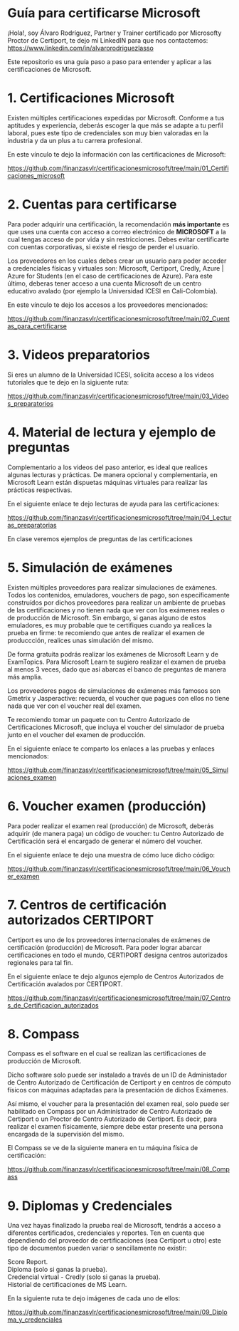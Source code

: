 # Guía para certificarse Microsoft
¡Hola!, soy Álvaro Rodríguez, Partner y Trainer certificado por Microsofty Proctor de Certiport, te dejo mi LinkedIN para que nos contactemos: https://www.linkedin.com/in/alvarorodriguezlasso

Este repositorio es una guía paso a paso para entender y aplicar a las certificaciones de Microsoft.

# 1. Certificaciones Microsoft
Existen múltiples certificaciones expedidas por Microsoft.  Conforme a tus aptitudes y experiencia, deberás escoger la que más se adapte a tu perfil laboral, pues este tipo de credenciales son muy bien valoradas en la industria y da un plus a tu carrera profesional.

En este vínculo te dejo la información con las certificaciones de Microsoft:

https://github.com/finanzasvlr/certificacionesmicrosoft/tree/main/01_Certificaciones_microsoft

# 2.  Cuentas para certificarse
Para poder adquirir una certificación, la recomendación **más importante** es que uses una cuenta con acceso a correo electrónico de **MICROSOFT** a la cual tengas acceso de por vida y sin restricciones.  Debes evitar certificarte con cuentas corporativas, si existe el riesgo de perder el usuario.

Los proveedores en los cuales debes crear un usuario para poder acceder a credenciales físicas y virtuales son: Microsoft, Certiport, Credly, Azure | Azure for Students (en el caso de certificaciones de Azure).  Para este último, deberas tener acceso a una cuenta Microsoft de un centro educativo avalado (por ejemplo la Universidad ICESI en Cali-Colombia).

En este vínculo te dejo los accesos a los proveedores mencionados:

https://github.com/finanzasvlr/certificacionesmicrosoft/tree/main/02_Cuentas_para_certificarse

# 3.  Videos preparatorios
Si eres un alumno de la Universidad ICESI, solicita acceso a los videos tutoriales que te dejo en la sigiuente ruta:

https://github.com/finanzasvlr/certificacionesmicrosoft/tree/main/03_Videos_preparatorios

# 4.  Material de lectura y ejemplo de preguntas
Complementario a los videos del paso anterior, es ideal que realices algunas lecturas y prácticas.  De manera opcional y complementaria, en Microsoft Learn están dispuetas máquinas virtuales para realizar las prácticas respectivas.

En el siguiente enlace te dejo lecturas de ayuda para las certificaciones:

https://github.com/finanzasvlr/certificacionesmicrosoft/tree/main/04_Lecturas_preparatorias

En clase veremos ejemplos de preguntas de las certificaciones

# 5.  Simulación de exámenes
Existen múltiples proveedores para realizar simulaciones de exámenes.  Todos los contenidos, emuladores, vouchers de pago, son específicamente construídos por dichos proveedores para realizar un ambiente de pruebas de las certificaciones y no tienen nada que ver con los exámenes reales o de producción de Microsoft.  Sin embargo, si ganas alguno de estos emuladores, es muy probable que te certifiques cuando ya realices la prueba en firme: te recomiendo que antes de realizar el examen de produccción, realices unas simulación del mismo.

De forma gratuita podrás realizar los exámenes de Microsoft Learn y de ExamTopics.  Para Microsoft Learn te sugiero realizar el examen de prueba al menos 3 veces, dado que así abarcas el banco de preguntas de manera más amplia.

Los proveedores pagos de simulaciones de exámenes más famosos son Gmetrix y Jasperactive: recuerda, el voucher que pagues con ellos no tiene nada que ver con el voucher real del examen.

Te recomiendo tomar un paquete con tu Centro Autorizado de Certificaciones Microsoft, que incluya el voucher del simulador de prueba junto en el voucher del examen de producción.

En el siguiente enlace te comparto los enlaces a las pruebas y enlaces mencionados:

https://github.com/finanzasvlr/certificacionesmicrosoft/tree/main/05_Simulaciones_examen

# 6. Voucher examen (producción)
Para poder realizar el examen real (producción) de Microsoft, deberás adquirir (de manera paga) un código de voucher: tu Centro Autorizado de Certificación será el encargado de generar el número del voucher. 

En el siguiente enlace te dejo una muestra de cómo luce dicho código:

https://github.com/finanzasvlr/certificacionesmicrosoft/tree/main/06_Voucher_examen

# 7. Centros de certificación autorizados CERTIPORT
Certiport es uno de los proveedores internacionales de exámenes de certificación (producción) de Microsoft.  Para poder lograr abarcar certificaciones en todo el mundo, CERTIPORT designa centros autorizados regionales para tal fin.

En el siguiente enlace te dejo algunos ejemplo de Centros Autorizados de Certificación avalados por CERTIPORT.

https://github.com/finanzasvlr/certificacionesmicrosoft/tree/main/07_Centros_de_Certificacion_autorizados

# 8. Compass
Compass es el software en el cual se realizan las certificaciones de producción de Microsoft.  

Dicho software solo puede ser instalado a través de un ID de Administador de Centro Autorizado de Certificación de Certiport y en centros de cómputo físicos con máquinas adaptadas para la presentación de dichos Exámenes.  

Así mismo, el voucher para la presentación del examen real, solo puede ser habilitado en Compass por un Administrador de Centro Autorizado de Certiport o un Proctor de Centro Autorizado de Certiport. Es decir, para realizar el examen físicamente, siempre debe estar presente una persona encargada de la supervisión del mismo.

El Compass se ve de la siguiente manera en tu máquina física de certificación: 

https://github.com/finanzasvlr/certificacionesmicrosoft/tree/main/08_Compass

# 9. Diplomas y Credenciales
Una vez hayas finalizado la prueba real de Microsoft, tendrás a acceso a diferentes certificados, credenciales y reportes. Ten en cuenta que dependiendo del proveedor de certificaciones (sea Certiport u otro) este tipo de documentos pueden variar o sencillamente no existir:

Score Report.  
Diploma (solo si ganas la prueba).  
Credencial virtual - Credly (solo si ganas la prueba).  
Historial de certificaciones de MS Learn.

En la siguiente ruta te dejo imágenes de cada uno de ellos:

https://github.com/finanzasvlr/certificacionesmicrosoft/tree/main/09_Diploma_y_credenciales

